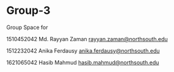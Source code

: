 # Group-3

Group Space for

1510452042	Md. Rayyan Zaman	<rayyan.zaman@northsouth.edu>

1512232042	Anika Ferdausy	<anika.ferdausy@northsouth.edu>

1621065042 Hasib Mahmud <hasib.mahmud@northsouth.edu>

